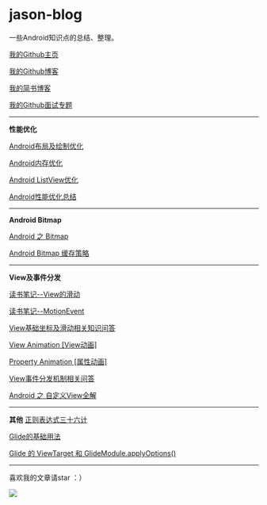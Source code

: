 # jason-blog
一些Android知识点的总结、整理。


[我的Github主页](https://github.com/jasonLYF)

[我的Github博客](https://github.com/jasonLYF/jason-blog)

[我的简书博客](http://www.jianshu.com/u/c1b4a5542220)

[我的Github面试专题](https://github.com/jasonLYF/ShareInterview)

------

**性能优化**

[Android布局及绘制优化](https://github.com/jasonLYF/jason-blog/blob/master/android%E4%BC%98%E5%8C%96%E7%AF%87%E4%B8%80%E5%B8%83%E5%B1%80%E5%8F%8A%E7%BB%98%E5%88%B6%E4%BC%98%E5%8C%96.md)

[Android内存优化](https://github.com/jasonLYF/jason-blog/blob/master/android%E4%BC%98%E5%8C%96%E7%AF%87%E4%BA%8C%E5%86%85%E5%AD%98%E4%BC%98%E5%8C%96.md)

[Android ListView优化](https://github.com/jasonLYF/jason-blog/blob/master/android%E4%BC%98%E5%8C%96%E7%AF%87%E4%B8%89ListView%E4%BC%98%E5%8C%96.md)

[Android性能优化总结](https://github.com/jasonLYF/jason-blog/blob/master/android%E4%BC%98%E5%8C%96%E7%AF%87%E5%9B%9B%E6%80%A7%E8%83%BD%E4%BC%98%E5%8C%96%E6%80%BB%E7%BB%93.md)

------

**Android Bitmap**

[Android 之 Bitmap](http://www.jianshu.com/p/98c88f9ceafa)

[Android Bitmap 缓存策略](http://www.jianshu.com/p/635fceca82d3)

------

**View及事件分发**

[读书笔记--View的滑动](http://www.jianshu.com/p/2b48551d5319)

[读书笔记--MotionEvent](http://www.jianshu.com/p/48c3323f334f)

[View基础坐标及滑动相关知识问答](https://github.com/jasonLYF/jason-blog/blob/master/View%E5%9F%BA%E7%A1%80%E5%9D%90%E6%A0%87%E5%8F%8A%E6%BB%91%E5%8A%A8%E7%9B%B8%E5%85%B3%E7%9F%A5%E8%AF%86%E9%97%AE%E7%AD%94.md)

[View Animation [View动画]](https://github.com/jasonLYF/jason-blog/blob/master/View%20Animation%20%5BView%E5%8A%A8%E7%94%BB%5D.md)

[Property Animation [属性动画]](https://github.com/jasonLYF/jason-blog/blob/master/Property%20Animation%20%5B%E5%B1%9E%E6%80%A7%E5%8A%A8%E7%94%BB%5D.md)

[View事件分发机制相关问答](https://github.com/jasonLYF/jason-blog/blob/master/View%E4%BA%8B%E4%BB%B6%E5%88%86%E5%8F%91%E6%9C%BA%E5%88%B6%E7%9B%B8%E5%85%B3%E9%97%AE%E7%AD%94.md)

[Android 之 自定义View全解](http://www.jianshu.com/p/7468e038825a)

------

**其他**
[正则表达式三十六计](http://www.jianshu.com/p/2fa59d1f81d2)

[Glide的基础用法](https://github.com/jasonLYF/jason-blog/blob/master/Glide%E7%9A%84%E5%9F%BA%E7%A1%80%E7%94%A8%E6%B3%95.md)

[Glide 的 ViewTarget 和 GlideModule.applyOptions()](https://github.com/jasonLYF/jason-blog/blob/master/Glide%20%E7%9A%84%20ViewTarget%20%E5%92%8C%20GlideModule.applyOptions().md)

------

喜欢我的文章请star ：）

![](http://upload-images.jianshu.io/upload_images/1479978-0ff1a43230b41689.jpg?imageMogr2/auto-orient/strip%7CimageView2/2/w/1240)
